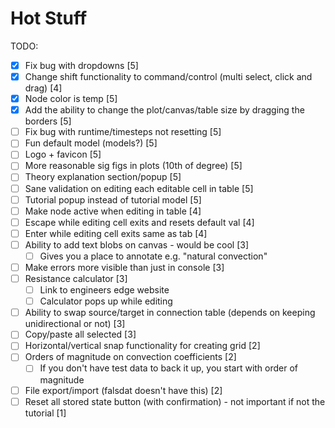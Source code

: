 # Hot Stuff

TODO:
- [x] Fix bug with dropdowns [5]
- [x] Change shift functionality to command/control (multi select, click and drag) [4]
- [x] Node color is temp [5]
- [x] Add the ability to change the plot/canvas/table size by dragging the borders [5]
- [ ] Fix bug with runtime/timesteps not resetting [5]
- [ ] Fun default model (models?) [5]
- [ ] Logo + favicon [5]
- [ ] More reasonable sig figs in plots (10th of degree) [5]
- [ ] Theory explanation section/popup [5]
- [ ] Sane validation on editing each editable cell in table [5]
- [ ] Tutorial popup instead of tutorial model [5]
- [ ] Make node active when editing in table [4]
- [ ] Escape while editing cell exits and resets default val [4]
- [ ] Enter while editing cell exits same as tab [4]
- [ ] Ability to add text blobs on canvas - would be cool [3]
  - [ ] Gives you a place to annotate e.g. "natural convection"
- [ ] Make errors more visible than just in console [3]
- [ ] Resistance calculator [3]
    - [ ] Link to engineers edge website
    - [ ] Calculator pops up while editing
- [ ] Ability to swap source/target in connection table (depends on keeping unidirectional or not) [3]
- [ ] Copy/paste all selected [3]
- [ ] Horizontal/vertical snap functionality for creating grid [2]
- [ ] Orders of magnitude on convection coefficients [2]
  - [ ] If you don't have test data to back it up, you start with order of magnitude
- [ ] File export/import (falsdat doesn't have this) [2]
- [ ] Reset all stored state button (with confirmation) - not important if not the tutorial [1]
